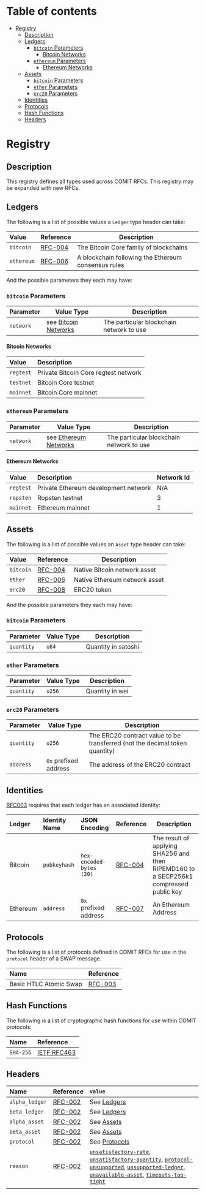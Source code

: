 # Table of contents

<!-- markdown-toc start -->
- [Registry](#registry)
    - [Description](#description)
    - [Ledgers](#ledgers)
        - [`bitcoin` Parameters](#bitcoin-parameters)
            - [Bitcoin Networks](#bitcoin-networks)
        - [`ethereum` Parameters](#ethereum-parameters)
            - [Ethereum Networks](#ethereum-networks)
    - [Assets](#assets)
        - [`bitcoin` Parameters](#bitcoin-parameters-1)
        - [`ether` Parameters](#ether-parameters)
        - [`erc20` Parameters](#erc20-parameters)
    - [Identities](#identities)
    - [Protocols](#protocols)
    - [Hash Functions](#hash-functions)
    - [Headers](#headers)
<!-- markdown-toc end -->

# Registry

## Description

This registry defines all types used across COMIT RFCs.
This registry may be expanded with new RFCs.

## Ledgers

The following is a list of possible values a `Ledger` type header can take:

| Value      | Reference                            | Description                            |
|:-----------|--------------------------------------|----------------------------------------|
| `bitcoin`  | [RFC-004](./RFC-004-SWAP-Bitcoin.md) | The Bitcoin Core family of blockchains |
| `ethereum` | [RFC-006](./RFC-006-SWAP-Ethereum.md)| A blockchain following the Ethereum consensus rules     |


And the possible parameters they each may have:

### `bitcoin` Parameters

| Parameter | Value Type                                  | Description                              |
|:----------|---------------------------------------------|------------------------------------------|
| `network` | see [Bitcoin Networks](#bitcoin-networks) | The particular blockchain network to use |

#### Bitcoin Networks

| Value     | Description                          |
|:----------|:-------------------------------------|
| `regtest` | Private Bitcoin Core regtest network |
| `testnet` | Bitcoin Core testnet                 |
| `mainnet` | Bitcoin Core mainnet                 |


### `ethereum` Parameters

| Parameter | Value Type                                    | Description                              |
|:----------|-----------------------------------------------|------------------------------------------|
| `network` | see [Ethereum Networks](#ethereum-networks) | The particular blockchain network to use |


#### Ethereum Networks

| Value     | Description                          | Network Id |
|:----------|:-------------------------------------|------------|
| `regtest` | Private Ethereum development network | N/A        |
| `ropsten` | Ropsten testnet                      | 3          |
| `mainnet` | Ethereum mainnet                     | 1          |

## Assets

The following is a list of possible values an `Asset` type header can take:


| Value     | Reference                            | Description                   |
|:----------|--------------------------------------|-------------------------------|
| `bitcoin` | [RFC-004](./RFC-004-SWAP-Bitcoin.md) | Native Bitcoin network asset  |
| `ether`   | [RFC-006](./RFC-006-SWAP-Ethereum.md) | Native Ethereum network asset |
| `erc20`   | [RFC-008](./RFC-008-ERC20.md)    | ERC20 token                   |

And the possible parameters they each may have:

### `bitcoin` Parameters

| Parameter  | Value Type | Description         |
|:-----------|------------|---------------------|
| `quantity` | `u64`      | Quantity in satoshi |

### `ether` Parameters

| Parameter  | Value Type | Description     |
|:-----------|------------|-----------------|
| `quantity` | `u256`     | Quantity in wei |


### `erc20` Parameters

| Parameter  | Value Type            | Description                                                                 |
|:-----------|-----------------------|-----------------------------------------------------------------------------|
| `quantity` | `u256`                | The ERC20 contract value to be transferred (not the decimal token quantity) |
| `address`  | `0x` prefixed address | The address of the ERC20 contract                                           |


## Identities

[RFC003](./RFC-003-SWAP-basic.md#identity) requires that each ledger has an associated identity:

| Ledger   | Identity Name | JSON Encoding            | Reference                                   | Description                                                                           |
|:---------|:--------------|:-------------------------|:--------------------------------------------|---------------------------------------------------------------------------------------|
| Bitcoin  | `pubkeyhash`  | `hex-encoded-bytes (20)` | [RFC-004](./RFC-005-SWAP-Bitcoin-basic.md)  | The result of applying SHA256 and then RIPEMD160 to a SECP256k1 compressed public key |
| Ethereum | `address`     | `0x` prefixed address    | [RFC-007](./RFC-007-SWAP-Ethereum-basic.md) | An Ethereum Address                                                                   |

## Protocols

The following is a list of protocols defined in COMIT RFCs for use in the `protocol` header of a SWAP message.

| Name                   | Reference                       |
|:----------------------- |:-------------------------------- |
| Basic HTLC Atomic Swap | [RFC-003](./RFC-003-SWAP-basic) |


## Hash Functions

The following is a list of cryptographic hash functions for use within COMIT protocols:


| Name    | Reference  |
|:------- |:----------- |
| `SHA-256`| [IETF RFC463](https://tools.ietf.org/html/rfc4634#section-4.1) |

## Headers

| Name           | Reference                                    | `value`                                                                                                                                                                                                                                                                                                                                                                          |
|:---------------|:---------------------------------------------|:---------------------------------------------------------------------------------------------------------------------------------------------------------------------------------------------------------------------------------------------------------------------------------------------------------------------------------------------------------------------------------|
| `alpha_ledger` | [RFC-002](./RFC-002-SWAP.md#alpha_ledger)    | See [Ledgers](#ledgers)                                                                                                                                                                                                                                                                                                                                                          |
| `beta_ledger`  | [RFC-002](./RFC-002-SWAP.md#beta_ledger)     | See [Ledgers](#ledgers)                                                                                                                                                                                                                                                                                                                                                          |
| `alpha_asset ` | [RFC-002](./RFC-002-SWAP.md#alpha_asset)     | See [Assets](#assets)                                                                                                                                                                                                                                                                                                                                                            |
| `beta_asset`   | [RFC-002](./RFC-002-SWAP.md#beta_asset)      | See [Assets](#assets)                                                                                                                                                                                                                                                                                                                                                            |
| `protocol`     | [RFC-002](./RFC-002-SWAP.md#protocol)        | See [Protocols](#protocols)                                                                                                                                                                                                                                                                                                                                                      |
| `reason`       | [RFC-002](./RFC-002-SWAP.md#reason-optional) | [`unsatisfactory-rate`](./RFC-002-SWAP.md#reason-optional), [`unsatisfactory-quantity`](./RFC-002-SWAP.md#reason-optional), [`protocol-unsupported`](./RFC-002-SWAP.md#reason-optional), [`unsupported-ledger`](./RFC-002-SWAP.md#reason-optional), [`unavailable-asset`](./RFC-002-SWAP.md#reason-optional), [`timeouts-too-tight`](./RFC-003-SWAP-basic.md#timeouts-too-tight) |
|                |                                              |                                                                                                                                                                                                                                                                                                                                                                                  |
